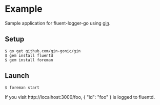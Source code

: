 # Example

Sample application for fluent-logger-go using [gin](https://github.com/gin-gonic/gin).

## Setup

```
$ go get github.com/gin-gonic/gin
$ gem install fluentd
$ gem install foreman
```

## Launch

```
$ foreman start
```

If you visit http://localhost:3000/foo, { "id": "foo" } is logged to fluentd.
